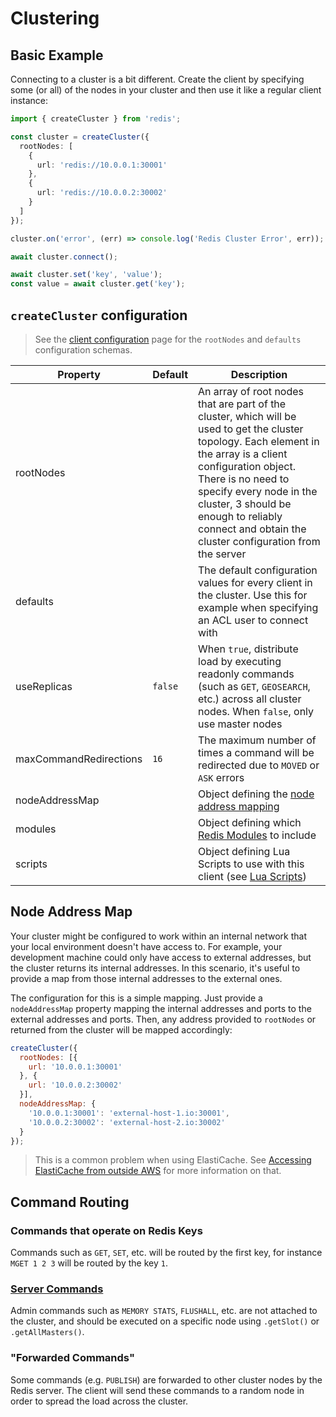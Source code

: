 # Clustering

## Basic Example

Connecting to a cluster is a bit different. Create the client by specifying some (or all) of the nodes in your cluster and then use it like a regular client instance:

```typescript
import { createCluster } from 'redis';

const cluster = createCluster({
  rootNodes: [
    {
      url: 'redis://10.0.0.1:30001'
    },
    {
      url: 'redis://10.0.0.2:30002'
    }
  ]
});

cluster.on('error', (err) => console.log('Redis Cluster Error', err));

await cluster.connect();

await cluster.set('key', 'value');
const value = await cluster.get('key');
```

## `createCluster` configuration

> See the [client configuration](./client-configuration.md) page for the `rootNodes` and `defaults` configuration schemas.

| Property               | Default | Description                                                                                                                                                                                                                                                                                                         |
|------------------------|---------|---------------------------------------------------------------------------------------------------------------------------------------------------------------------------------------------------------------------------------------------------------------------------------------------------------------------|
| rootNodes              |         | An array of root nodes that are part of the cluster, which will be used to get the cluster topology. Each element in the array is a client configuration object. There is no need to specify every node in the cluster, 3 should be enough to reliably connect and obtain the cluster configuration from the server |
| defaults               |         | The default configuration values for every client in the cluster.  Use this for example when specifying an ACL user to connect with                                                                                                                                                                                 |
| useReplicas            | `false` | When `true`, distribute load by executing readonly commands (such as `GET`, `GEOSEARCH`, etc.) across all cluster nodes. When `false`, only use master nodes                                                                                                                                                        |
| maxCommandRedirections | `16`    | The maximum number of times a command will be redirected due to `MOVED` or `ASK` errors                                                                                                                                                                                                                             |
| nodeAddressMap         |         | Object defining the [node address mapping](#node-address-map)                                                                                                                                                                                                                                                       |
| modules                |         | Object defining which [Redis Modules](../README.md#modules) to include                                                                                                                                                                                                                                              |
| scripts                |         | Object defining Lua Scripts to use with this client (see [Lua Scripts](../README.md#lua-scripts))                                                                                                                                                                                                                   |

## Node Address Map

Your cluster might be configured to work within an internal network that your local environment doesn't have access to. For example, your development machine could only have access to external addresses, but the cluster returns its internal addresses. In this scenario, it's useful to provide a map from those internal addresses to the external ones.

The configuration for this is a simple mapping. Just provide a `nodeAddressMap` property mapping the internal addresses and ports to the external addresses and ports. Then, any address provided to `rootNodes` or returned from the cluster will be mapped accordingly:

```javascript
createCluster({
  rootNodes: [{
    url: '10.0.0.1:30001'
  }, {
    url: '10.0.0.2:30002'
  }],
  nodeAddressMap: {
    '10.0.0.1:30001': 'external-host-1.io:30001',
    '10.0.0.2:30002': 'external-host-2.io:30002'
  }
});
```

> This is a common problem when using ElastiCache. See [Accessing ElastiCache from outside AWS](https://docs.aws.amazon.com/AmazonElastiCache/latest/red-ug/accessing-elasticache.html) for more information on that.

## Command Routing

### Commands that operate on Redis Keys

Commands such as `GET`, `SET`, etc. will be routed by the first key, for instance `MGET 1 2 3` will be routed by the key `1`.

### [Server Commands](https://redis.io/commands#server)

Admin commands such as `MEMORY STATS`, `FLUSHALL`, etc. are not attached to the cluster, and should be executed on a specific node using `.getSlot()` or `.getAllMasters()`.

### "Forwarded Commands"

Some commands (e.g. `PUBLISH`) are forwarded to other cluster nodes by the Redis server. The client will send these commands to a random node in order to spread the load across the cluster.
